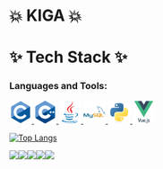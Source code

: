 <h1 align="left"><b>💥 KIGA 💥</b></h1>


# <div align="left">✨ Tech Stack ✨</div>

<div align="left">

<h3 align="left">Languages and Tools:</h3>
<p align="left"> <a href="https://www.cprogramming.com/" target="_blank"> <img src="https://raw.githubusercontent.com/devicons/devicon/master/icons/c/c-original.svg" alt="c" width="40" height="40"/> </a> <a href="https://www.w3schools.com/cpp/" target="_blank"> <img src="https://raw.githubusercontent.com/devicons/devicon/master/icons/cplusplus/cplusplus-original.svg" alt="cplusplus" width="40" height="40"/> </a> <a href="https://www.java.com" target="_blank"> <img src="https://raw.githubusercontent.com/devicons/devicon/master/icons/java/java-original.svg" alt="java" width="40" height="40"/> </a> <a href="https://www.mysql.com/" target="_blank"> <img src="https://raw.githubusercontent.com/devicons/devicon/master/icons/mysql/mysql-original-wordmark.svg" alt="mysql" width="40" height="40"/> </a> <a href="https://www.python.org" target="_blank"> <img src="https://raw.githubusercontent.com/devicons/devicon/master/icons/python/python-original.svg" alt="python" width="40" height="40"/> </a>  <a href="https://vuejs.org/" target="_blank"> <img src="https://raw.githubusercontent.com/devicons/devicon/master/icons/vuejs/vuejs-original-wordmark.svg" alt="vuejs" width="40" height="40"/> </a> </p>

[![Top Langs](https://github-readme-stats.vercel.app/api/top-langs/?username=kiaoio4&theme=onedark)](https://github.com/anuraghazra/github-readme-stats)

</div>



<img align='left' src="https://github-profile-summary-cards.vercel.app/api/cards/profile-details?username=kiaoio4&theme=dracula">

<img align='left' src="https://github-profile-summary-cards.vercel.app/api/cards/repos-per-language?username=kiaoio4&theme=dracula">
<img align='left' src="https://github-profile-summary-cards.vercel.app/api/cards/most-commit-language?username=kiaoio4&theme=dracula">

<img align='left' src="https://github-profile-summary-cards.vercel.app/api/cards/stats?username=kiaoio4&theme=dracula">
<img align='left' src="https://github-profile-summary-cards.vercel.app/api/cards/productive-time?username=kiaoio4&theme=dracula">

